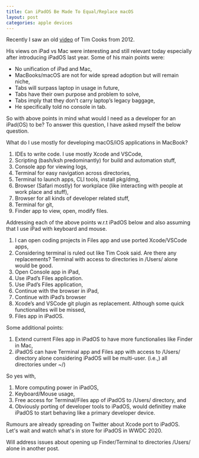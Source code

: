```yaml
---
title: Can iPadOS Be Made To Equal/Replace macOS
layout: post
categories: apple devices
---
```


Recently I saw an old [video] of Tim Cooks from 2012. 

His views on iPad vs Mac were interesting and still relevant today especially after introducing 
iPadOS last year. Some of his main points were:

- No unification of iPad and Mac,
- MacBooks/macOS are not for wide spread adoption but will remain niche,
- Tabs will surpass laptop in usage in future,
- Tabs have their own purpose and problem to solve,
- Tabs imply that they don’t carry laptop’s legacy baggage,
- He specifically told no console in tab.

So with above points in mind what would I need as a developer for an iPad(OS) to be?
To answer this question, I have asked myself the below question.

What do I use mostly for developing macOS/iOS applications in MacBook?
1. IDEs to write code. I use mostly Xcode and VSCode, 
2. Scripting (bash/ksh predominantly) for build and automation stuff,
3. Console app for viewing logs,
4. Terminal for easy navigation across directories,
5. Terminal to launch apps, CLI tools, install pkg/dmg,
6. Browser (Safari mostly) for workplace (like interacting with people at work place and stuff),
7. Browser for all kinds of developer related stuff,
8. Terminal for git,
9. Finder app to view, open, modify files. 


Addressing each of the above points w.r.t iPadOS below and also assuming that I use iPad with keyboard and mouse.

1. I can open coding projects in Files app and use ported Xcode/VSCode apps,
2. Considering terminal is ruled out like Tim Cook said. Are there any replacements? Terminal with access to directories in /Users/ alone would be good.
3. Open Console app in iPad,
4. Use iPad’s Files application. 
5. Use iPad’s Files application,
6. Continue with the browser in iPad,
7. Continue with iPad’s browser
8. Xcode’s and VSCode git plugin as replacement. Although some quick functionalites will be missed,
9. Files app in iPadOS.

Some additional points:
1. Extend current Files app in iPadOS to have more functionalies like Finder in Mac,
2. iPadOS can have Terminal app and Files app with access to /Users/ directory alone considering iPadOS will be multi-user. (i.e.,) all directories under ~/)

So yes with, 
1. More computing power in iPadOS,
2. Keyboard/Mouse usage, 
3. Free access for Terminal/Files app of iPadOS to /Users/ directory, and 
4. Obviously porting of developer tools to iPadOS, would definitley make iPadOS to start behaving like a primary developer device.

Rumours are already spreading on Twitter about Xcode port to iPadOS. Let's wait and watch what's in store for iPadOS in WWDC 2020.

Will address issues about opening up Finder/Terminal to directories /Users/ alone in another post.

[video]: https://www.youtube.com/watch?v=eUAPHgiEniQ&t=2134s